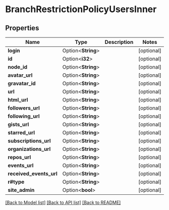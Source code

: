 # BranchRestrictionPolicyUsersInner

## Properties

Name | Type | Description | Notes
------------ | ------------- | ------------- | -------------
**login** | Option<**String**> |  | [optional]
**id** | Option<**i32**> |  | [optional]
**node_id** | Option<**String**> |  | [optional]
**avatar_url** | Option<**String**> |  | [optional]
**gravatar_id** | Option<**String**> |  | [optional]
**url** | Option<**String**> |  | [optional]
**html_url** | Option<**String**> |  | [optional]
**followers_url** | Option<**String**> |  | [optional]
**following_url** | Option<**String**> |  | [optional]
**gists_url** | Option<**String**> |  | [optional]
**starred_url** | Option<**String**> |  | [optional]
**subscriptions_url** | Option<**String**> |  | [optional]
**organizations_url** | Option<**String**> |  | [optional]
**repos_url** | Option<**String**> |  | [optional]
**events_url** | Option<**String**> |  | [optional]
**received_events_url** | Option<**String**> |  | [optional]
**r#type** | Option<**String**> |  | [optional]
**site_admin** | Option<**bool**> |  | [optional]

[[Back to Model list]](../README.md#documentation-for-models) [[Back to API list]](../README.md#documentation-for-api-endpoints) [[Back to README]](../README.md)


